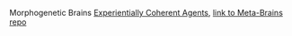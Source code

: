 Morphogenetic Brains [Experientially Coherent Agents](https://github.com/Orthogonal-Research-Lab/Physical-Intelligence-IA/blob/master/Experientially%20Coherent%20Agents/README.md), [link to Meta-Brains repo](https://github.com/Orthogonal-Research-Lab/Meta-brain-Models/tree/master/Morphogenetic%20Agents)


